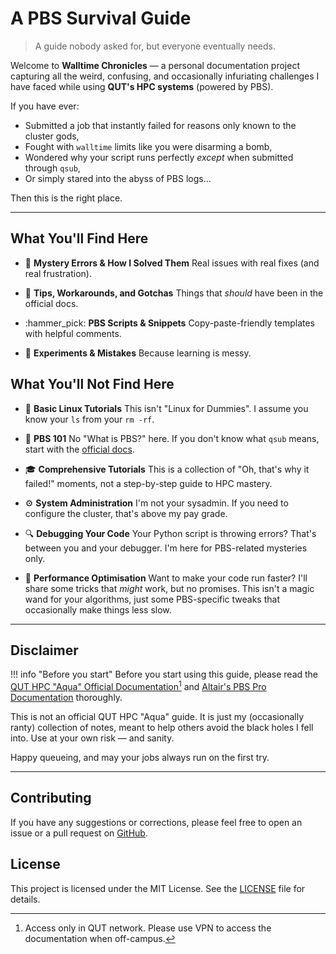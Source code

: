 # A PBS Survival Guide

> A guide nobody asked for, but everyone eventually needs.

Welcome to **Walltime Chronicles** — a personal documentation project capturing all the weird, confusing, and occasionally infuriating challenges I have faced while using **QUT's HPC systems** (powered by PBS).

If you have ever:

- Submitted a job that instantly failed for reasons only known to the cluster gods,
- Fought with `walltime` limits like you were disarming a bomb,
- Wondered why your script runs perfectly *except* when submitted through `qsub`,
- Or simply stared into the abyss of PBS logs...

Then this is the right place.

---

## What You'll Find Here

- :thread: **Mystery Errors & How I Solved Them**
  Real issues with real fixes (and real frustration).

- :brain: **Tips, Workarounds, and Gotchas**
  Things that *should* have been in the official docs.

- :hammer_pick: **PBS Scripts & Snippets**
  Copy-paste-friendly templates with helpful comments.

- :test_tube: **Experiments & Mistakes**
  Because learning is messy.

## What You'll Not Find Here

- :book: **Basic Linux Tutorials**
  This isn't "Linux for Dummies". I assume you know your `ls` from your `rm -rf`.

- :scroll: **PBS 101**
  No "What is PBS?" here. If you don't know what `qsub` means, start with the [official docs](https://docs.eres.qut.edu.au/about-aqua).

- :mortar_board: **Comprehensive Tutorials**
  This is a collection of "Oh, that's why it failed!" moments, not a step-by-step guide to HPC mastery.

- :gear: **System Administration**
  I'm not your sysadmin. If you need to configure the cluster, that's above my pay grade.

- :mag: **Debugging Your Code**
  Your Python script is throwing errors? That's between you and your debugger. I'm here for PBS-related mysteries only.

- :rocket: **Performance Optimisation**
  Want to make your code run faster? I'll share some tricks that *might* work, but no promises. This isn't a magic wand for your algorithms, just some PBS-specific tweaks that occasionally make things less slow.

---

## Disclaimer

!!! info "Before you start"
    Before you start using this guide, please read the [QUT HPC "Aqua" Official Documentation](https://docs.eres.qut.edu.au/about-aqua)[^1] and [Altair's PBS Pro Documentation](https://help.altair.com/2022.1.0/PBS%20Professional/PBSReferenceGuide2022.1.pdf) thoroughly.

[^1]: Access only in QUT network. Please use VPN to access the documentation when off-campus.

This is not an official QUT HPC "Aqua" guide. It is just my (occasionally ranty) collection of notes, meant to help others avoid the black holes I fell into. Use at your own risk — and sanity.

Happy queueing, and may your jobs always run on the first try.

---

## Contributing

If you have any suggestions or corrections, please feel free to open an issue or a pull request on [GitHub](https://github.com/ZhipengHe/Walltime-Chronicles).

## License

This project is licensed under the MIT License. See the [LICENSE](LICENSE.md) file for details.
